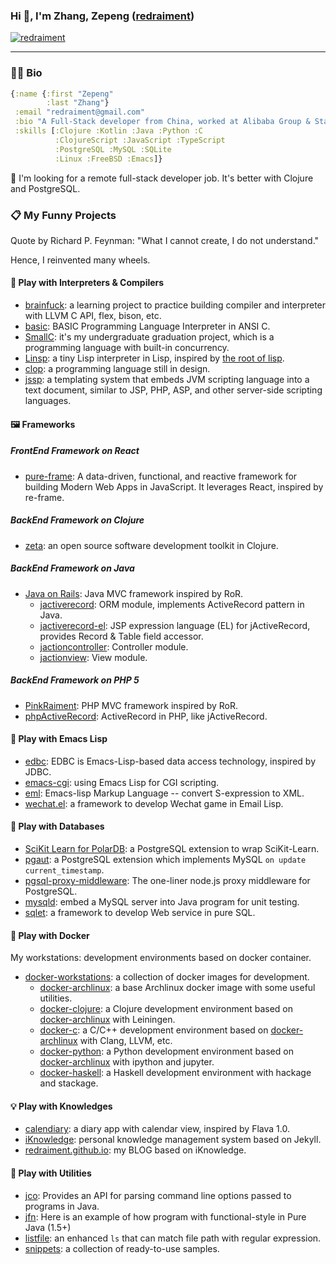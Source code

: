 ### Hi 👋, I'm Zhang, Zepeng ([redraiment](mailto:redraiment@gmail.com))

[![redraiment](https://img.shields.io/twitter/follow/redraiment?logo=twitter&style=for-the-badge)](https://twitter.com/redraiment)

----

### 👨‍💻 Bio

```clojure
{:name {:first "Zepeng"
        :last "Zhang"}
 :email "redraiment@gmail.com"
 :bio "A Full-Stack developer from China, worked at Alibaba Group & State Streep Crop."
 :skills [:Clojure :Kotlin :Java :Python :C
          :ClojureScript :JavaScript :TypeScript
          :PostgreSQL :MySQL :SQLite
          :Linux :FreeBSD :Emacs]}
```

🔭 I'm looking for a remote full-stack developer job. It's better with Clojure and PostgreSQL.

### 📋 My Funny Projects

Quote by Richard P. Feynman: "What I cannot create, I do not understand."

Hence, I reinvented many wheels.

#### 🧬 Play with Interpreters & Compilers

* [brainfuck](https://github.com/redraiment/brainfuck): a learning project to practice building compiler and interpreter with LLVM C API, flex, bison, etc.
* [basic](https://github.com/redraiment/basic): BASIC Programming Language Interpreter in ANSI C.
* [SmallC](https://github.com/redraiment/SmallC): it's my undergraduate graduation project, which is a programming language with built-in concurrency.
* [Linsp](https://github.com/redraiment/Linsp): a tiny Lisp interpreter in Lisp, inspired by [the root of lisp](http://www.paulgraham.com/rootsoflisp.html).
* [clop](https://github.com/redraiment/clop): a programming language still in design.
* [jssp](https://github.com/redraiment/jssp): a templating system that embeds JVM scripting language into a text document, similar to JSP, PHP, ASP, and other server-side scripting languages.

#### 🖼️ Frameworks

##### FrontEnd Framework on React

* [pure-frame](https://github.com/redraiment/pure-frame): A data-driven, functional, and reactive framework for building Modern Web Apps in JavaScript. It leverages React, inspired by re-frame.

##### BackEnd Framework on Clojure

* [zeta](https://github.com/redraiment/zeta): an open source software development toolkit in Clojure.

##### BackEnd Framework on Java

* [Java on Rails](https://github.com/redraiment/java-on-rails): Java MVC framework inspired by RoR.
  * [jactiverecord](https://github.com/redraiment/java-on-rails/tree/main/jactiverecord): ORM module, implements ActiveRecord pattern in Java.
  * [jactiverecord-el](https://github.com/redraiment/java-on-rails/tree/main/jactiverecord-el): JSP expression language (EL) for jActiveRecord, provides Record & Table field accessor.
  * [jactioncontroller](https://github.com/redraiment/java-on-rails/tree/main/jactioncontroller): Controller module.
  * [jactionview](https://github.com/redraiment/java-on-rails/tree/main/jactionview): View module.

##### BackEnd Framework on PHP 5

* [PinkRaiment](https://github.com/redraiment/PinkRaiment): PHP MVC framework inspired by RoR.
* [phpActiveRecord](https://github.com/redraiment/phpActiveRecord): ActiveRecord in PHP, like jActiveRecord.

#### 🐂 Play with Emacs Lisp

* [edbc](https://github.com/redraiment/edbc): EDBC is Emacs-Lisp-based data access technology, inspired by JDBC.
* [emacs-cgi](https://github.com/redraiment/emacs-cgi): using Emacs Lisp for CGI scripting.
* [eml](https://github.com/redraiment/eml): Emacs-lisp Markup Language -- convert S-expression to XML.
* [wechat.el](https://github.com/redraiment/wechat.el): a framework to develop Wechat game in Email Lisp.

#### 💽 Play with Databases

* [SciKit Learn for PolarDB](https://github.com/redraiment/SciKit-Learn-for-PolarDB): a PostgreSQL extension to wrap SciKit-Learn.
* [pgaut](https://github.com/redraiment/pgaut): a PostgreSQL extension which implements MySQL `on update current_timestamp`.
* [pgsql-proxy-middleware](https://github.com/redraiment/pgsql-proxy-middleware): The one-liner node.js proxy middleware for PostgreSQL.
* [mysqld](https://github.com/redraiment/mysqld): embed a MySQL server into Java program for unit testing.
* [sqlet](https://github.com/redraiment/sqlet): a framework to develop Web service in pure SQL.

#### 🐬 Play with Docker

My workstations: development environments based on docker container.

* [docker-workstations](https://github.com/redraiment/docker-workstations): a collection of docker images for development.
  * [docker-archlinux](https://github.com/redraiment/docker-workstations/tree/main/docker-archlinux): a base Archlinux docker image with some useful utilities.
  * [docker-clojure](https://github.com/redraiment/docker-workstations/tree/main/docker-clojure): a Clojure development environment based on [docker-archlinux](https://github.com/redraiment/docker-workstations/tree/main/docker-archlinux) with Leiningen.
  * [docker-c](https://github.com/redraiment/docker-workstations/tree/main/docker-c): a C/C++ development environment based on [docker-archlinux](https://github.com/redraiment/docker-workstations/tree/main/docker-archlinux) with Clang, LLVM, etc.
  * [docker-python](https://github.com/redraiment/docker-workstations/tree/main/docker-python): a Python development environment based on [docker-archlinux](https://github.com/redraiment/docker-workstations/tree/main/docker-archlinux) with ipython and jupyter.
  * [docker-haskell](https://github.com/redraiment/docker-workstations/tree/main/docker-haskell): a Haskell development environment with hackage and stackage.

#### 💡 Play with Knowledges

* [calendiary](https://github.com/redraiment/calendiary): a diary app with calendar view, inspired by Flava 1.0.
* [iKnowledge](https://github.com/redraiment/iKnowledge): personal knowledge management system based on Jekyll.
* [redraiment.github.io](https://github.com/redraiment/redraiment.github.io): my BLOG based on iKnowledge.

#### 🧰 Play with Utilities

* [jco](https://github.com/redraiment/jco): Provides an API for parsing command line options passed to programs in Java.
* [jfn](https://github.com/redraiment/jfn): Here is an example of how program with functional-style in Pure Java (1.5+)
* [listfile](https://github.com/redraiment/listfile): an enhanced `ls` that can match file path with regular expression.
* [snippets](https://github.com/redraiment/snippets): a collection of ready-to-use samples.
